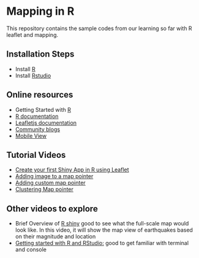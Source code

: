 # Mapping in R

This repository contains the sample codes from our learning so far with R leaflet and mapping.

## Installation Steps

- Install [R](https://cran.r-project.org)
- Install [Rstudio](https://www.rstudio.com/products/rstudio/download)


## Online resources 

- Getting Started with [R](https://www.dataquest.io/blog/tutorial-getting-started-with-r-and-rstudio/)
- [R documentation](https://www.rdocumentation.org/search?q=fluidRow)
- [Leafletjs documentation](https://leafletjs.com/)
- [Community blogs](https://www.r-bloggers.com/)
- [Mobile View](https://shiny.rstudio.com/articles/reconnecting.html)

## Tutorial Videos

- [Create your first Shiny App in R using Leaflet](https://www.youtube.com/watch?v=IQfsHnUYrFo)
- [Adding image to a map pointer](https://community.rstudio.com/t/add-different-pictures-to-each-markers-in-the-leaflet-package-map-application/128689/4)
- [Adding custom map pointer](https://www.jla-data.net/eng/leaflet-markers-in-r/)
- [Clustering Map pointer](https://gis.stackexchange.com/questions/241158/displaying-sum-of-frequencies-in-leaflet-cluster-maps-pointer)

## Other videos to explore

- Brief Overview of [R shiny](https://www.youtube.com/watch?v=6o7jNUXUONY) good to see what the full-scale map would look like. In this video, it will show the map view of earthquakes based on their magnitude and location
- [Getting started with R and RStudio:](https://www.youtube.com/watch?v=lVKMsaWju8w) good to get familiar with terminal and console

